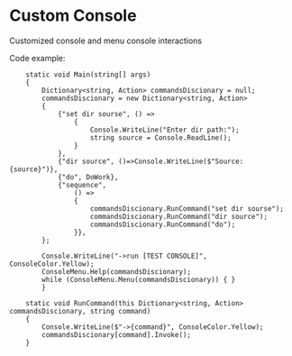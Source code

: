 # Custom Console
Customized console and menu console interactions

Code example:

        static void Main(string[] args)
        {
            Dictionary<string, Action> commandsDiscionary = null;
            commandsDiscionary = new Dictionary<string, Action>
            {
                {"set dir sourse", () =>
                    {
                        Console.WriteLine("Enter dir path:");
                        string source = Console.ReadLine();
                    }
                },
                {"dir source", ()=>Console.WriteLine($"Source: {source}")},
                {"do", DoWork},
                {"sequence",
                    () =>
                    {
                        commandsDiscionary.RunCommand("set dir sourse");
                        commandsDiscionary.RunCommand("dir source");
                        commandsDiscionary.RunCommand("do");
                    }},
            };

            Console.WriteLine("->run [TEST CONSOLE]", ConsoleColor.Yellow);
            ConsoleMenu.Help(commandsDiscionary);
            while (ConsoleMenu.Menu(commandsDiscionary)) { }
            }
        
        static void RunCommand(this Dictionary<string, Action> commandsDiscionary, string command)
        {
            Console.WriteLine($"->{command}", ConsoleColor.Yellow);
            commandsDiscionary[command].Invoke();
        }
